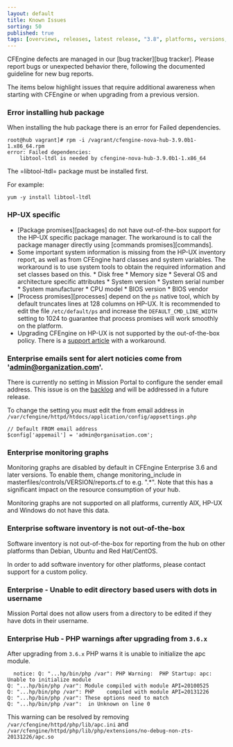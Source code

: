 ```yaml
---
layout: default
title: Known Issues
sorting: 50
published: true
tags: [overviews, releases, latest release, "3.8", platforms, versions, known issues]
---
```


CFEngine defects are managed in our [bug tracker][bug tracker]. Please report
bugs or unexpected behavior there, following the documented guideline for new
bug reports.

The items below highlight issues that require additional awareness when starting
with CFEngine or when upgrading from a previous version.

### Error installing hub package

When installing the hub package there is an error for Failed dependencies.

```console
root@hub vagrant]# rpm -i /vagrant/cfengine-nova-hub-3.9.0b1-1.x86_64.rpm
error: Failed dependencies:
    libtool-ltdl is needed by cfengine-nova-hub-3.9.0b1-1.x86_64
```

The =libtool-ltdl= package must be installed first.

For example:

```console
yum -y install libtool-ltdl
```

### HP-UX specific

* [Package promises][packages] do not have out-of-the-box support for the HP-UX
  specific package manager. The workaround is to call the package manager
  directly using [commands promises][commands].
* Some important system information is missing from the HP-UX inventory report,
  as well as from CFEngine hard classes and system variables. The workaround is
  to use system tools to obtain the required information and set classes based
  on this.
        * Disk free
        * Memory size
        * Several OS and architecture specific attributes
                * System version
                * System serial number
                * System manufacturer
                * CPU model
                * BIOS version
                * BIOS vendor
* [Process promises][processes] depend on the `ps` native tool, which by
  default truncates lines at 128 columns on HP-UX. It is recommended to edit
  the file `/etc/default/ps` and increase the `DEFAULT_CMD_LINE_WIDTH` setting
  to 1024 to guarantee that process promises will work smoothly on the
  platform.
* Upgrading CFEngine on HP-UX is not supported by the out-of-the-box policy.
  There is a [support article](https://cfengine.zendesk.com/hc/en-us/articles/205454908)
  with a workaround.

### Enterprise emails sent for alert noticies come from 'admin@organization.com'.
There is currently no setting in Mission Portal to configure the sender email
address. This issue is on the [backlog](https://dev.cfengine.com/issues/6726)
and will be addressed in a future release.

To change the setting you must edit the from email address in
`/var/cfengine/httpd/htdocs/application/config/appsettings.php`

```
// Default FROM email address
$config['appemail'] = 'admin@organisation.com';
```

### Enterprise monitoring graphs

Monitoring graphs are disabled by default in CFEngine Enterprise 3.6 and later
versions.  To enable them, change monitoring_include in
masterfiles/controls/VERSION/reports.cf to e.g. ".*".  Note that this has a
significant impact on the resource consumption of your hub.

Monitoring graphs are not supported on all platforms, currently AIX, HP-UX and
Windows do not have this data.

### Enterprise software inventory is not out-of-the-box

Software inventory is not out-of-the-box for reporting from the hub on other
platforms than Debian, Ubuntu and Red Hat/CentOS.

In order to add software inventory for other platforms,
please contact support for a custom policy.

### Enterprise - Unable to edit directory based users with dots in username

Mission Portal does not allow users from a directory to be edited if they have
dots in their username.

### Enterprise Hub - PHP warnings after upgrading from `3.6.x`

After upgrading from `3.6.x` PHP warns it is unable to
initialize the apc module.

```
  notice: Q: "...hp/bin/php /var": PHP Warning:  PHP Startup: apc: Unable to initialize module
Q: "...hp/bin/php /var": Module compiled with module API=20100525
Q: "...hp/bin/php /var": PHP    compiled with module API=20131226
Q: "...hp/bin/php /var": These options need to match
Q: "...hp/bin/php /var":  in Unknown on line 0
```

This warning can be resolved by removing
`/var/cfengine/httpd/php/lib/apc.ini` and
`/var/cfengine/httpd/php/lib/php/extensions/no-debug-non-zts-20131226/apc.so`
